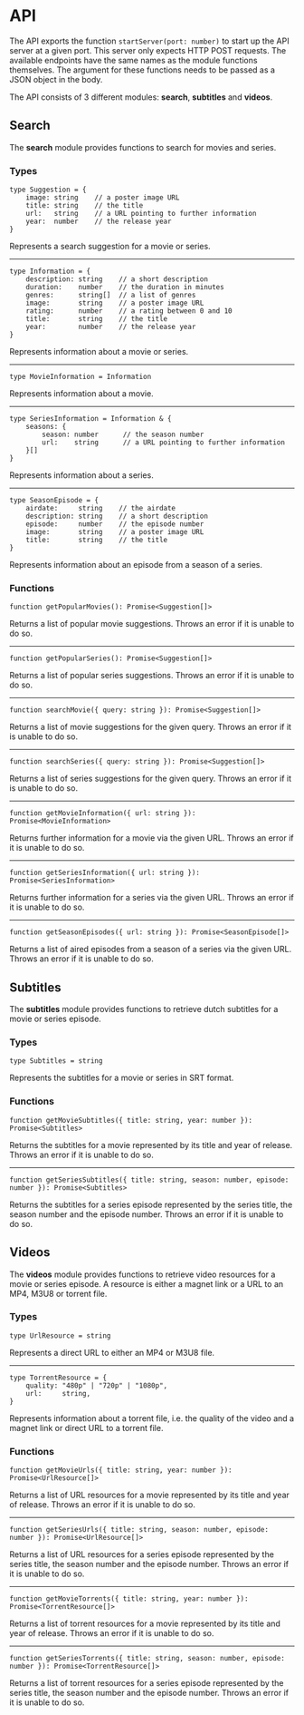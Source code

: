 # API

The API exports the function ```startServer(port: number)``` to start up the API server at a given port. This server only expects HTTP POST requests. The available endpoints have the same names as the module functions themselves. The argument for these functions needs to be passed as a JSON object in the body.

The API consists of 3 different modules: **search**, **subtitles** and **videos**.

## Search

The **search** module provides functions to search for movies and series.

### Types

```
type Suggestion = {
    image: string    // a poster image URL
    title: string    // the title
    url:   string    // a URL pointing to further information
    year:  number    // the release year
}
```
Represents a search suggestion for a movie or series.

---

```
type Information = {
    description: string    // a short description
    duration:    number    // the duration in minutes
    genres:      string[]  // a list of genres
    image:       string    // a poster image URL
    rating:      number    // a rating between 0 and 10
    title:       string    // the title
    year:        number    // the release year
}
```
Represents information about a movie or series.

---

```
type MovieInformation = Information
```
Represents information about a movie.

---

```
type SeriesInformation = Information & {
    seasons: {
    	season: number	    // the season number
        url:    string      // a URL pointing to further information
    }[]
}
```
Represents information about a series.

---

```
type SeasonEpisode = {
    airdate:     string    // the airdate
    description: string    // a short description
    episode:     number    // the episode number
    image:       string    // a poster image URL
    title:       string    // the title
}
```
Represents information about an episode from a season of a series.


### Functions


```
function getPopularMovies(): Promise<Suggestion[]>
```
Returns a list of popular movie suggestions. Throws an error if it is unable to do so.

---

```
function getPopularSeries(): Promise<Suggestion[]>
```
Returns a list of popular series suggestions. Throws an error if it is unable to do so.

---

```
function searchMovie({ query: string }): Promise<Suggestion[]>
```
Returns a list of movie suggestions for the given query. Throws an error if it is unable to do so.

---

```
function searchSeries({ query: string }): Promise<Suggestion[]>
```
Returns a list of series suggestions for the given query. Throws an error if it is unable to do so.

---

```
function getMovieInformation({ url: string }): Promise<MovieInformation>
```
Returns further information for a movie via the given URL. Throws an error if it is unable to do so.

---

```
function getSeriesInformation({ url: string }): Promise<SeriesInformation>
```
Returns further information for a series via the given URL. Throws an error if it is unable to do so.

---

```
function getSeasonEpisodes({ url: string }): Promise<SeasonEpisode[]>
```
Returns a list of aired episodes from a season of a series via the given URL. Throws an error if it is unable to do so.


## Subtitles

The **subtitles** module provides functions to retrieve dutch subtitles for a movie or series episode.

### Types

```
type Subtitles = string
```
Represents the subtitles for a movie or series in SRT format.

### Functions

```
function getMovieSubtitles({ title: string, year: number }): Promise<Subtitles>
```
Returns the subtitles for a movie represented by its title and year of release. Throws an error if it is unable to do so.

---

```
function getSeriesSubtitles({ title: string, season: number, episode: number }): Promise<Subtitles>
```
Returns the subtitles for a series episode represented by the series title, the season number and the episode number. Throws an error if it is unable to do so.

## Videos

The **videos** module provides functions to retrieve video resources for a movie or series episode. A resource is either a magnet link or a URL to an MP4, M3U8 or torrent file.

### Types

```
type UrlResource = string
```
Represents a direct URL to either an MP4 or M3U8 file.

---

```
type TorrentResource = {
    quality: "480p" | "720p" | "1080p",
    url:     string,
}
```
Represents information about a torrent file, i.e. the quality of the video and a magnet link or direct URL to a torrent file.


### Functions

```
function getMovieUrls({ title: string, year: number }): Promise<UrlResource[]>
```
Returns a list of URL resources for a movie represented by its title and year of release. Throws an error if it is unable to do so.

---

```
function getSeriesUrls({ title: string, season: number, episode: number }): Promise<UrlResource[]>
```
Returns a list of URL resources for a series episode represented by the series title, the season number and the episode number. Throws an error if it is unable to do so.

---

```
function getMovieTorrents({ title: string, year: number }): Promise<TorrentResource[]>
```
Returns a list of torrent resources for a movie represented by its title and year of release. Throws an error if it is unable to do so.

---

```
function getSeriesTorrents({ title: string, season: number, episode: number }): Promise<TorrentResource[]>
```
Returns a list of torrent resources for a series episode represented by the series title, the season number and the episode number. Throws an error if it is unable to do so.
